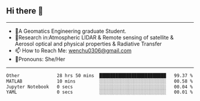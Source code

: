 ## Hi there 👋
---
- 🌱A Geomatics Engineering graduate Student.
- 🔭Research in:Atmospheric LIDAR & Remote sensing of satellite & Aerosol optical and physical properties & Radiative Transfer
- 📫 How to Reach Me: wenchu0306@gmail.com
- 🍒Pronouns: She/Her
---

<!--START_SECTION:waka-->

```txt
Other              28 hrs 50 mins  █████████████████████████   99.37 %
MATLAB             10 mins         ░░░░░░░░░░░░░░░░░░░░░░░░░   00.58 %
Jupyter Notebook   0 secs          ░░░░░░░░░░░░░░░░░░░░░░░░░   00.04 %
YAML               0 secs          ░░░░░░░░░░░░░░░░░░░░░░░░░   00.01 %
```

<!--END_SECTION:waka-->







